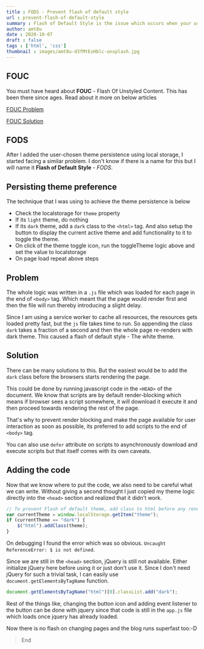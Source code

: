 ```yaml
---
title : FODS - Prevent flash of default style
url : prevent-flash-of-default-style
summary : Flash of Default Style is the issue which occurs when your user preferences take time to load and the web browser ends up showing the content with default styles for a flash of time.
author: amt8u
date : 2020-10-07
draft : false
tags : ['html', 'css']
thumbnail : images/amt8u-d3fMtEsHblc-unsplash.jpg
---
```


## FOUC
You must have heard about **FOUC** - Flash Of Unstyled Content. This has been there since ages. Read about it more on below articles

[FOUC Problem](https://webkit.org/blog/66/the-fouc-problem/)

[FOUC Solution](https://www.techrepublic.com/blog/web-designer/how-to-prevent-flash-of-unstyled-content-on-your-websites/)

## FODS
After I added the user-chosen theme persistence using local storage, I started facing a similar problem. I don't know if there is a name for this but I will name it **Flash of Default Style** - *FODS*.

## Persisting theme preference
The technique that I was using to achieve the theme persistence is below
* Check the localstorage for `theme` property
* If its `light` theme, do nothing
* If its `dark` theme, add a `dark` class to the `<html>` tag. And also setup the button to display the current active theme and add functionality to it to toggle the theme.
* On click of the theme toggle icon, run the toggleTheme logic above and set the value to localstorage
* On page load repeat above steps

## Problem
The whole logic was written in a `.js` file which was loaded for each page in the end of `<body>` tag. Which meant that the page would render first and then the file will run thereby introducing a slight delay. 

Since I am using a service worker to cache all resources, the resources gets loaded pretty fast, but the `js` file takes time to run. So appending the class `dark` takes a fraction of a second and then the whole page re-renders with dark theme. This caused a flash of default style - The white theme.

## Solution
There can be many solutions to this. But the easiest would be to add the `dark` class before the browsers starts rendering the page.

This could be done by running javascript code in the `<HEAD>` of the document. We know that scripts are by default render-blocking which means if browser sees a script somewhere, it will download it execute it and then proceed towards rendering the rest of the page.

That's why to prevent render blocking and make the page available for user interaction as soon as possible, its preferred to add scripts to the end of `<body>` tag.

You can also use `defer` attribute on scripts to asynchronously download and execute scripts but that itself comes with its own caveats.

## Adding the code
Now that we know where to put the code, we also need to be careful what we can write. Without giving a second thought I just copied my theme logic directly into the `<head>` section and realized that it didn't work.

```js
// To prevent Flash of default theme, add class to html before any rendering
var currentTheme = window.localStorage.getItem("theme");
if (currentTheme == "dark") {
    $("html").addClass(theme);
}  
```

On debugging I found the error which was so obvious. `Uncaught ReferenceError: $ is not defined`.

Since we are still in the `<head>` section, jQuery is still not available. Either initialize jQuery here before using it or just don't use it. Since I don't need jQuery for such a trivial task, I can easily use `document.getElementsByTagName` function.

```js
document.getElementsByTagName("html")[0].classList.add("dark");
```

Rest of the things like, changing the button icon and adding event listener to the button can be done with jquery since that code is still in the `app.js` file which loads once jquery has already loaded.

Now there is no flash on changing pages and the blog runs superfast too:-D

> End